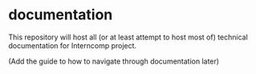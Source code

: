 # documentation

This repository will host all (or at least attempt to host most of) technical 
documentation for Interncomp project.

(Add the guide to how to navigate through documentation later)
